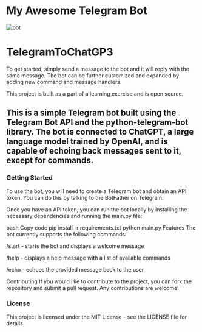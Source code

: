 # My Awesome Telegram Bot
![bot](https://siamcomputing.com/wp-content/uploads/2022/05/Chatbot.png)


# TelegramToChatGP3




To get started, simply send a message to the bot and it will reply with the same message. The bot can be further customized and expanded by adding new command and message handlers.

This project is built as a part of a learning exercise and is open source.





## This is a simple Telegram bot built using the Telegram Bot API and the python-telegram-bot library. The bot is connected to ChatGPT, a large language model trained by OpenAI, and is capable of echoing back messages sent to it, except for commands.
### Getting Started
To use the bot, you will need to create a Telegram bot and obtain an API token. You can do this by talking to the BotFather on Telegram.

Once you have an API token, you can run the bot locally by installing the necessary dependencies and running the main.py file:

bash
Copy code
pip install -r requirements.txt
python main.py
Features
The bot currently supports the following commands:

/start - starts the bot and displays a welcome message


/help - displays a help message with a list of available commands


/echo <message> - echoes the provided message back to the user


Contributing
If you would like to contribute to the project, you can fork the repository and submit a pull request. Any contributions are welcome!

### License
This project is licensed under the MIT License - see the LICENSE file for details.

